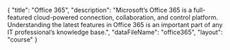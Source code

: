 {
	"title": "Office 365",
	"description": "Microsoft’s Office 365 is a full-featured cloud-powered connection, collaboration, and control platform. Understanding the latest features in Office 365 is an important part of any IT professional’s knowledge base.",
	"dataFileName": "office365",
	"layout": "course"
}
